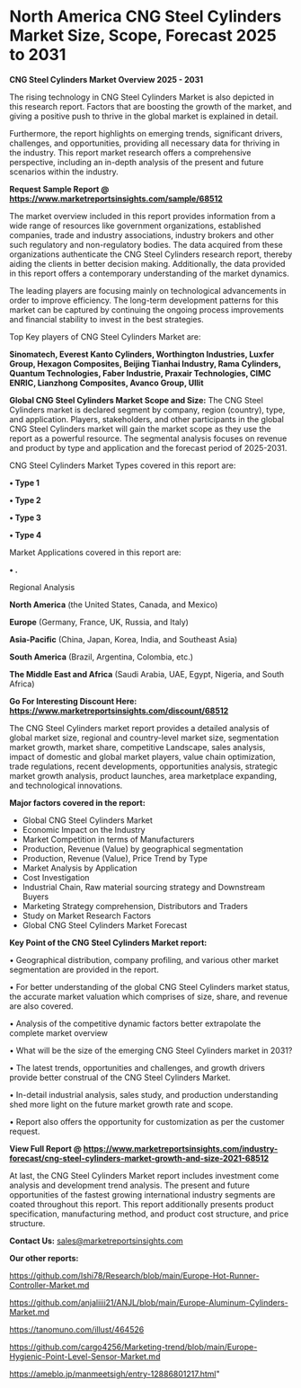 # North America CNG Steel Cylinders Market Size, Scope, Forecast 2025 to 2031

<Strong> CNG Steel Cylinders Market Overview 2025 - 2031</strong>

The rising technology in CNG Steel Cylinders Market is also depicted in this research report. Factors that are boosting the growth of the market, and giving a positive push to thrive in the global market is explained in detail.

Furthermore, the report highlights on emerging trends, significant drivers, challenges, and opportunities, providing all necessary data for thriving in the industry. This report market research offers a comprehensive perspective, including an in-depth analysis of the present and future scenarios within the industry.

<strong>Request Sample Report @ <a href=https://www.marketreportsinsights.com/sample/68512>https://www.marketreportsinsights.com/sample/68512</a></strong>

The market overview included in this report provides information from a wide range of resources like government organizations, established companies, trade and industry associations, industry brokers and other such regulatory and non-regulatory bodies. The data acquired from these organizations authenticate the CNG Steel Cylinders research report, thereby aiding the clients in better decision making. Additionally, the data provided in this report offers a contemporary understanding of the market dynamics.

The leading players are focusing mainly on technological advancements in order to improve efficiency. The long-term development patterns for this market can be captured by continuing the ongoing process improvements and financial stability to invest in the best strategies.

Top Key players of CNG Steel Cylinders Market are:

<strong>Sinomatech, Everest Kanto Cylinders, Worthington Industries, Luxfer Group, Hexagon Composites, Beijing Tianhai Industry, Rama Cylinders, Quantum Technologies, Faber Industrie, Praxair Technologies, CIMC ENRIC, Lianzhong Composites, Avanco Group, Ullit</strong>

<strong><b>Global CNG Steel Cylinders Market Scope and Size:</b></strong>
The CNG Steel Cylinders market is declared segment by company, region (country), type, and application. Players, stakeholders, and other participants in the global CNG Steel Cylinders market will gain the market scope as they use the report as a powerful resource. The segmental analysis focuses on revenue and product by type and application and the forecast period of 2025-2031.

CNG Steel Cylinders Market Types covered in this report are:

<strong>• Type 1

• Type 2

• Type 3

• Type 4</strong>

Market Applications covered in this report are:

<strong>• .</strong> 

Regional Analysis

<strong>North America</strong> (the United States, Canada, and Mexico)

<strong>Europe</strong> (Germany, France, UK, Russia, and Italy)

<strong>Asia-Pacific</strong> (China, Japan, Korea, India, and Southeast Asia)

<strong>South America</strong> (Brazil, Argentina, Colombia, etc.)

<strong>The Middle East and Africa</strong> (Saudi Arabia, UAE, Egypt, Nigeria, and South Africa)

<strong>Go For Interesting Discount Here: <a href=https://www.marketreportsinsights.com/discount/68512>https://www.marketreportsinsights.com/discount/68512</a></strong>

The CNG Steel Cylinders market report provides a detailed analysis of global market size, regional and country-level market size, segmentation market growth, market share, competitive Landscape, sales analysis, impact of domestic and global market players, value chain optimization, trade regulations, recent developments, opportunities analysis, strategic market growth analysis, product launches, area marketplace expanding, and technological innovations.

<strong><b>Major factors covered in the report:</b></strong>
<ul>
  <li>Global CNG Steel Cylinders Market </li>
  <li>Economic Impact on the Industry</li>
  <li>Market Competition in terms of Manufacturers</li>
  <li>Production, Revenue (Value) by geographical segmentation</li>
  <li>Production, Revenue (Value), Price Trend by Type</li>
  <li>Market Analysis by Application</li>
  <li>Cost Investigation</li>
  <li>Industrial Chain, Raw material sourcing strategy and Downstream Buyers</li>
  <li>Marketing Strategy comprehension, Distributors and Traders</li>
  <li>Study on Market Research Factors</li>
  <li>Global CNG Steel Cylinders Market Forecast</li>
</ul>

<strong><b>Key Point of the CNG Steel Cylinders Market report:</b></strong>

• Geographical distribution, company profiling, and various other market segmentation are provided in the report.

• For better understanding of the global CNG Steel Cylinders market status, the accurate market valuation which comprises of size, share, and revenue are also covered.

• Analysis of the competitive dynamic factors better extrapolate the complete market overview

• What will be the size of the emerging CNG Steel Cylinders market in 2031?

• The latest trends, opportunities and challenges, and growth drivers provide better construal of the CNG Steel Cylinders Market.

• In-detail industrial analysis, sales study, and production understanding shed more light on the future market growth rate and scope.

• Report also offers the opportunity for customization as per the customer request.

<strong><b>View Full Report @ <a href=https://www.marketreportsinsights.com/industry-forecast/cng-steel-cylinders-market-growth-and-size-2021-68512>https://www.marketreportsinsights.com/industry-forecast/cng-steel-cylinders-market-growth-and-size-2021-68512</a></b></strong>


At last, the CNG Steel Cylinders Market report includes investment come analysis and development trend analysis. The present and future opportunities of the fastest growing international industry segments are coated throughout this report. This report additionally presents product specification, manufacturing method, and product cost structure, and price structure.

<strong>Contact Us:</strong>
sales@marketreportsinsights.com

<strong>Our other reports:</strong>

<a href=https://github.com/Ishi78/Research/blob/main/Europe-Hot-Runner-Controller-Market.md>https://github.com/Ishi78/Research/blob/main/Europe-Hot-Runner-Controller-Market.md</a>

<a href=https://github.com/anjaliiii21/ANJL/blob/main/Europe-Aluminum-Cylinders-Market.md>https://github.com/anjaliiii21/ANJL/blob/main/Europe-Aluminum-Cylinders-Market.md</a>

<a href=https://tanomuno.com/illust/464526>https://tanomuno.com/illust/464526</a>

<a href=https://github.com/cargo4256/Marketing-trend/blob/main/Europe-Hygienic-Point-Level-Sensor-Market.md>https://github.com/cargo4256/Marketing-trend/blob/main/Europe-Hygienic-Point-Level-Sensor-Market.md</a>

<a href=https://ameblo.jp/manmeetsigh/entry-12886801217.html>https://ameblo.jp/manmeetsigh/entry-12886801217.html</a>"
